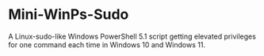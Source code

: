 # Mini-WinPs-Sudo
A Linux-sudo-like Windows PowerShell 5.1 script getting elevated privileges for one command each time in Windows 10 and Windows 11.
